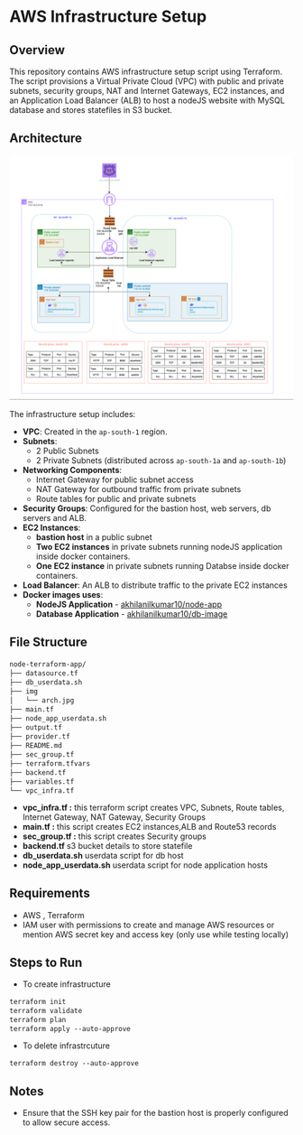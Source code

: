# AWS Infrastructure Setup

## Overview
This repository contains AWS infrastructure setup script using Terraform. The script provisions a Virtual Private Cloud (VPC) with public and private subnets, security groups, NAT and Internet Gateways, EC2 instances, and an Application Load Balancer (ALB) to host a nodeJS website with MySQL database and stores statefiles in S3 bucket.

## Architecture
<img src="img/arch.jpg" alt="Architecture" width="600">

The infrastructure setup includes:
- **VPC**: Created in the `ap-south-1` region.
- **Subnets**:
  - 2 Public Subnets
  - 2 Private Subnets (distributed across `ap-south-1a` and `ap-south-1b`)
- **Networking Components**:
  - Internet Gateway for public subnet access
  - NAT Gateway for outbound traffic from private subnets
  - Route tables for public and private subnets
- **Security Groups**: Configured for the bastion host, web servers, db servers and ALB.
- **EC2 Instances**:
  -  **bastion host** in a public subnet
  - **Two EC2 instances** in private subnets running nodeJS application inside docker containers.
  - **One EC2 instance** in private subnets running Databse inside docker containers.
- **Load Balancer**: An ALB to distribute traffic to the private EC2 instances
- **Docker images uses**:
  - **NodeJS Application** - [akhilanilkumar10/node-app](https://hub.docker.com/repository/docker/akhilanilkumar10/node-app/general)
  - **Database Application** - [akhilanilkumar10/db-image](https://hub.docker.com/repository/docker/akhilanilkumar10/db-image/general)


## File Structure
```
node-terraform-app/
├── datasource.tf
├── db_userdata.sh
├── img
│   └── arch.jpg
├── main.tf
├── node_app_userdata.sh
├── output.tf
├── provider.tf
├── README.md
├── sec_group.tf
├── terraform.tfvars
├── backend.tf
├── variables.tf
└── vpc_infra.tf
```
 - **vpc_infra.tf :**    this terraform script creates VPC, Subnets, Route tables, Internet Gateway, NAT Gateway, Security Groups
 - **main.tf :**      this script creates EC2 instances,ALB and Route53 records
 - **sec_group.tf :**       this script creates Security groups
 - **backend.tf**   s3 bucket details to store statefile
 - **db_userdata.sh**   userdata script for db host
 - **node_app_userdata.sh**   userdata script for node application hosts
 
## Requirements
- AWS , Terraform 
- IAM user with permissions to create and manage AWS resources or mention AWS secret key and access key (only use while testing locally)

## Steps to Run

- To create infrastructure
```
terraform init
terraform validate
terraform plan
terraform apply --auto-approve
```
- To delete infrastrcuture

```
terraform destroy --auto-approve
```

## Notes
- Ensure that the SSH key pair for the bastion host is properly configured to allow secure access.
